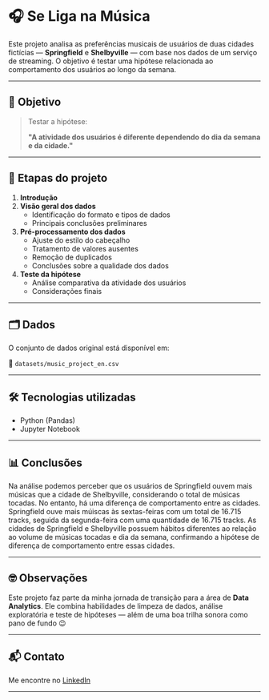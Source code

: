 # 🎧 Se Liga na Música

Este projeto analisa as preferências musicais de usuários de duas cidades fictícias — **Springfield** e **Shelbyville** — com base nos dados de um serviço de streaming. O objetivo é testar uma hipótese relacionada ao comportamento dos usuários ao longo da semana.

---

## 🧠 Objetivo

> Testar a hipótese:
> 
> **"A atividade dos usuários é diferente dependendo do dia da semana e da cidade."**

---

## 📌 Etapas do projeto

1. **Introdução**
2. **Visão geral dos dados**
   - Identificação do formato e tipos de dados
   - Principais conclusões preliminares
3. **Pré-processamento dos dados**
   - Ajuste do estilo do cabeçalho
   - Tratamento de valores ausentes
   - Remoção de duplicados
   - Conclusões sobre a qualidade dos dados
4. **Teste da hipótese**
   - Análise comparativa da atividade dos usuários
   - Considerações finais

---

## 🗂️ Dados

O conjunto de dados original está disponível em:

📁 `datasets/music_project_en.csv`

---

## 🛠️ Tecnologias utilizadas

- Python (Pandas)
- Jupyter Notebook

---

## 📊 Conclusões

Na análise podemos perceber que os usuários de Springfield ouvem mais músicas que a cidade de Shelbyville, considerando o total de músicas tocadas. No entanto, há uma diferença de comportamento entre as cidades. Springfield ouve mais múiscas às sextas-feiras com um total de 16.715 tracks, seguida da segunda-feira com uma quantidade de 16.715 tracks. As cidades de Springfield e Shelbyville possuem hábitos diferentes ao relação ao volume de músicas tocadas e dia da semana, confirmando a hipótese de diferença de comportamento entre essas cidades.

---

## 🤓 Observações

Este projeto faz parte da minha jornada de transição para a área de **Data Analytics**. Ele combina habilidades de limpeza de dados, análise exploratória e teste de hipóteses — além de uma boa trilha sonora como pano de fundo 😉

---

## 📬 Contato

Me encontre no [LinkedIn](https://www.linkedin.com/in/alessandrabernini)

---


